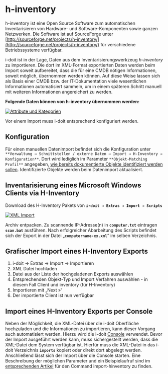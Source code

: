 # h-inventory

h-inventory ist eine Open Source Software zum automatischen Inventarisieren von Hardware- und Software-Komponenten sowie ganzen Netzwerken. Die Software ist auf SourceForge unter [http://sourceforge.net/projects/h-inventory/](http://sourceforge.net/projects/h-inventory/) für verschiedene Betriebssysteme verfügbar.

i-doit ist in der Lage, Daten aus dem Inventarisierungswerkzeug _h-inventory_ zu importieren. Die dort im XML-Format exportierten Daten werden beim Import soweit aufbereitet, dass die für eine CMDB nötigen Informationen, soweit möglich, übernommen werden können. Auf diese Weise lassen sich als Basis einer CMDB bzw. der IT-Dokumentation viele wesentlichen Informationen automatisiert sammeln, um in einem späteren Schritt manuell mit weiteren Informationen angereichert zu werden.

**Folgende Daten können von h-inventory übernommen werden:**

[![Attribute und Kategorien](../assets/images/de/daten-konsolidieren/h-inventory/1-hinv.jpg)](../assets/images/de/daten-konsolidieren/h-inventory/1-hinv.jpg)

Vor einem Import muss i-doit entsprechend konfiguriert werden.

## Konfiguration

Für einen manuellen Datenimport befindet sich die Konfiguration unter `**Verwaltung → Schnittstellen / externe Daten → Import → H-Inventory → Konfiguration**`. Dort wird lediglich im Parameter `**Objekt-Matching Profil**` angegeben, [wie bereits dokumentierte Objekte identifiziert werden sollen](objekt-identifizieren-bei-importen.md). Identifizierte Objekte werden beim Datenimport aktualisiert.

## Inventarisierung eines Microsoft Windows Clients via H-Inventory

Download des H-Inventory Pakets von **`i-doit → Extras → Import → Scripts`**

[![XML Import](../assets/images/de/daten-konsolidieren/h-inventory/1-hinv.jpg)](../assets/images/de/daten-konsolidieren/h-inventory/1-hinv.jpg)

Archiv entpacken.
Zu scannende IP-Adresse(n) in **`computer.txt`** eintragen **`scan.bat`** ausführen.
Nach erfolgreicher Abarbeitung des Scripts befindet sich der Export in der Datei „**`computername-xx.xml`**“ im selben Verzeichnis.

## Grafischer Import eines H-Inventory Exports

1. i-doit -> Extras -> Import -> Importieren
2. XML Datei hochladen
3. Datei aus der Liste der hochgeladenen Exports auswählen
4. Entsprechenden Objekt-Typ und Import Verfahren auswählen - in diesem Fall Client und inventory (für H-Inventory)
5. Importieren mit „Next »“
6. Der importierte Client ist nun verfügbar

## Import eines H-Inventory Exports per Console

Neben der Möglichkeit, die XML-Datei über die i-doit Oberfläche hochzuladen und die Informationen zu importieren, kann dieser Vorgang auch automatisiert werden. Hierzu wird die i-doit [Console](../automatisierung-und-integration/cli/console/index.md) verwendet. Bevor der Import ausgeführt werden kann, muss sichergestellt werden, dass die XML-Datei dem System verfügbar ist. Hierfür muss die XML-Datei in das i-doit Verzeichnis **`imports`** kopiert oder direkt dort abgelegt werden. Anschließend lässt sich der Import über die Console starten. Eine Beschreibung der möglichen Parameter und ein Beispielaufruf sind im [entsprechenden Artikel](../automatisierung-und-integration/cli/console/index.md#commands) für den Command import-hinventory zu finden.